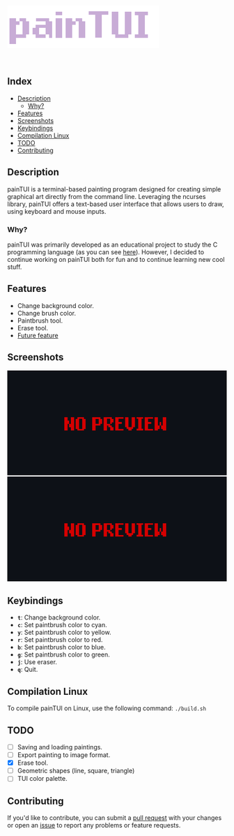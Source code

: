 ![painTUI](Img/painTUI.png)

<div style="display: inline;">
    <img src="https://img.shields.io/badge/written in-C-C8ACD6" alt=""/>
    <img src="https://img.shields.io/badge/version-v0.0.1-C8ACD6" alt=""/>
</div>


## Index
- [Description](#description)
    - [Why?](#why)
- [Features](#features)
- [Screenshots](#screenshots)
- [Keybindings](#keybindings)
- [Compilation Linux](#compilation-linux)
- [TODO](#todo)
- [Contributing](#contributing)

## Description
painTUI is a terminal-based painting program designed for creating simple graphical art directly from the command line. Leveraging the ncurses library, painTUI offers a text-based user interface that allows users to draw, using keyboard and mouse inputs.

### Why?
painTUI was primarily developed as an educational project to study the C programming language (as you can see [here](https://github.com/rdWei/exercise/tree/main/c/painTUI)). However, I decided to continue working on painTUI both for fun and to continue learning new cool stuff.

## Features

- Change background color. 
- Change brush color.
- Paintbrush tool.
- Erase tool.
- [Future feature](https://github.com/rdWei/painTUI#TODO)

## Screenshots

![noPrew](Img/noPrev.png)
<br>
![noPrew](Img/noPrev.png)

## Keybindings

- **`t`**: Change background color.
- **`c`**: Set paintbrush color to cyan.
- **`y`**: Set paintbrush color to yellow.
- **`r`**: Set paintbrush color to red.
- **`b`**: Set paintbrush color to blue.
- **`g`**: Set paintbrush color to green.
- **`j`**: Use eraser.
- **`q`**: Quit.

## Compilation Linux

To compile painTUI on Linux, use the following command: `./build.sh`

## TODO

- [ ] Saving and loading paintings.
- [ ] Export painting to image format.
- [X] Erase tool.
- [ ] Geometric shapes (line, square, triangle)
- [ ] TUI color palette.

## Contributing
If you'd like to contribute, you can submit a [pull request](https://github.com/rdWei/painTUI/pulls) with your changes or open an [issue](https://github.com/rdWei/painTUI/pulls) to report any problems or feature requests.
